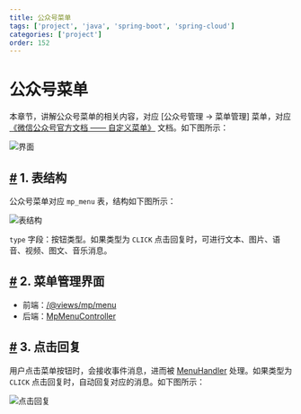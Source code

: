```yaml
---
title: 公众号菜单
tags: ['project', 'java', 'spring-boot', 'spring-cloud']
categories: ['project']
order: 152
---
```

# 公众号菜单

本章节，讲解公众号菜单的相关内容，对应 [公众号管理 -> 菜单管理] 菜单，对应 [《微信公众号官方文档 —— 自定义菜单》](https://developers.weixin.qq.com/doc/offiaccount/Custom_Menus/Creating_Custom-Defined_Menu.html) 文档。如下图所示：

 ![界面](https://doc.iocoder.cn/img/%E5%85%AC%E4%BC%97%E5%8F%B7%E6%89%8B%E5%86%8C/%E5%85%AC%E4%BC%97%E5%8F%B7%E8%8F%9C%E5%8D%95/%E7%95%8C%E9%9D%A2.png)

 ## [#](#_1-表结构) 1. 表结构

 公众号菜单对应 `mp_menu` 表，结构如下图所示：

 ![表结构](https://doc.iocoder.cn/img/%E5%85%AC%E4%BC%97%E5%8F%B7%E6%89%8B%E5%86%8C/%E5%85%AC%E4%BC%97%E5%8F%B7%E8%8F%9C%E5%8D%95/%E8%A1%A8%E7%BB%93%E6%9E%84.png)

 `type` 字段：按钮类型。如果类型为 `CLICK` 点击回复时，可进行文本、图片、语音、视频、图文、音乐消息。

 ## [#](#_2-菜单管理界面) 2. 菜单管理界面

 * 前端：[/@views/mp/menu](https://github.com/yudaocode/yudao-ui-admin-vue2/blob/master/src/views/mp/menu/index.vue)
* 后端：[MpMenuController](https://github.com/YunaiV/ruoyi-vue-pro/blob/master/yudao-module-mp/yudao-module-mp-biz/src/main/java/cn/iocoder/yudao/module/mp/controller/admin/menu/MpMenuController.java)

 ## [#](#_3-点击回复) 3. 点击回复

 用户点击菜单按钮时，会接收事件消息，进而被 [MenuHandler](https://github.com/YunaiV/ruoyi-vue-pro/blob/master/yudao-module-mp/yudao-module-mp-biz/src/main/java/cn/iocoder/yudao/module/mp/service/handler/menu/MenuHandler.java) 处理。如果类型为 `CLICK` 点击回复时，自动回复对应的消息。如下图所示：

 ![点击回复](https://doc.iocoder.cn/img/%E5%85%AC%E4%BC%97%E5%8F%B7%E6%89%8B%E5%86%8C/%E5%85%AC%E4%BC%97%E5%8F%B7%E8%8F%9C%E5%8D%95/%E7%82%B9%E5%87%BB%E5%9B%9E%E5%A4%8D.png)
